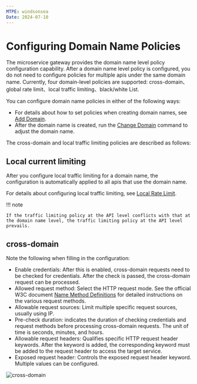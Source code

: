 ```yaml
---
MTPE: windsonsea
Date: 2024-07-10
---
```


# Configuring Domain Name Policies

The microservice gateway provides the domain name level policy configuration capability. After a domain name level policy is configured, you do not need to configure policies for multiple apis under the same domain name. Currently, four domain-level policies are supported: cross-domain、global rate limit、local traffic limiting、black/white List.

You can configure domain name policies in either of the following ways:

- For details about how to set policies when creating domain names, see [Add Domain](index.md).
- After the domain name is created, run the [Change Domain](update-domain.md) command to adjust the domain name.

The cross-domain and local traffic limiting policies are described as follows:

## Local current limiting

After you configure local traffic limiting for a domain name, the configuration is automatically applied to all apis that use the domain name.

For details about configuring local traffic limiting, see [Local Rate Limit](../api/api-policy.md#local-current-limiting).

!!! note

    If the traffic limiting policy at the API level conflicts with that at the domain name level, the traffic limiting policy at the API level prevails.

## cross-domain

<!-- To be added: Explain what is cross-domain, cross-domain features, effects, etc. -->

Note the following when filling in the configuration:

- Enable credentials: After this is enabled, cross-domain requests need to be checked for credentials. After the check is passed, the cross-domain request can be processed.
- Allowed request method: Select the HTTP request mode. See the official W3C document [Name Method Definitions](https://www.rfc-editor.org/rfc/rfc9110.html#name-method-definitions) for detailed instructions on the various request methods.
- Allowable request sources: Limit multiple specific request sources, usually using IP.
- Pre-check duration: indicates the duration of checking credentials and request methods before processing cross-domain requests. The unit of time is seconds, minutes, and hours.
- Allowable request headers: Qualifies specific HTTP request header keywords. After the keyword is added, the corresponding keyword must be added to the request header to access the target service.
- Exposed request header: Controls the exposed request header keyword. Multiple values can be configured.

![cross-domain](https://docs.daocloud.io/daocloud-docs-images/docs/en/docs/skoala/gateway/domain/images/cross-domain.png)
